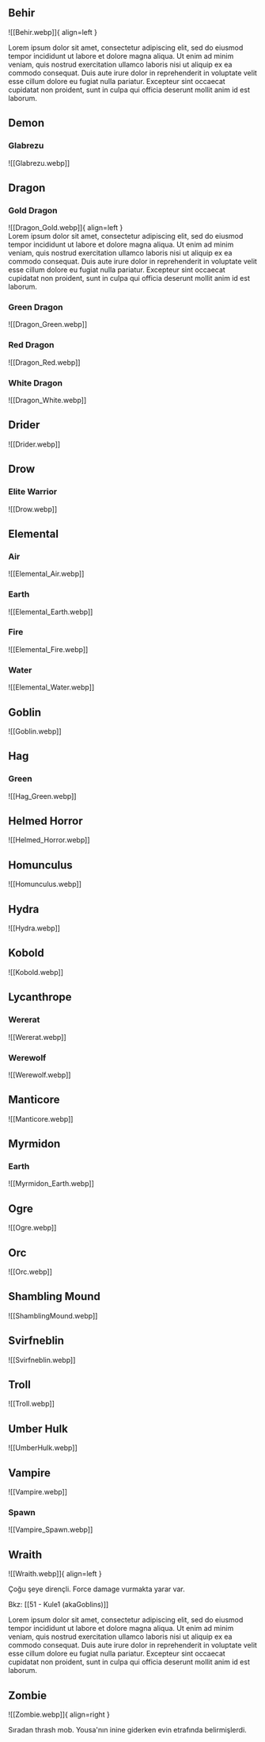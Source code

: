   
  
## Behir  
![[Behir.webp]]{ align=left }  
  
Lorem ipsum dolor sit amet, consectetur adipiscing elit, sed do eiusmod tempor incididunt ut labore et dolore magna aliqua. Ut enim ad minim veniam, quis nostrud exercitation ullamco laboris nisi ut aliquip ex ea commodo consequat. Duis aute irure dolor in reprehenderit in voluptate velit esse cillum dolore eu fugiat nulla pariatur. Excepteur sint occaecat cupidatat non proident, sunt in culpa qui officia deserunt mollit anim id est laborum.  
  
## Demon  
### Glabrezu  
![[Glabrezu.webp]]  
  
## Dragon  
  
### Gold Dragon  
![[Dragon_Gold.webp]]{ align=left }  
Lorem ipsum dolor sit amet, consectetur adipiscing elit, sed do eiusmod tempor incididunt ut labore et dolore magna aliqua. Ut enim ad minim veniam, quis nostrud exercitation ullamco laboris nisi ut aliquip ex ea commodo consequat. Duis aute irure dolor in reprehenderit in voluptate velit esse cillum dolore eu fugiat nulla pariatur. Excepteur sint occaecat cupidatat non proident, sunt in culpa qui officia deserunt mollit anim id est laborum.  
  
### Green Dragon  
![[Dragon_Green.webp]]  
  
### Red Dragon  
![[Dragon_Red.webp]]  
  
### White Dragon  
![[Dragon_White.webp]]  
  
## Drider  
![[Drider.webp]]  
  
## Drow  
### Elite Warrior  
![[Drow.webp]]  
  
## Elemental  
  
### Air  
![[Elemental_Air.webp]]  
  
### Earth  
![[Elemental_Earth.webp]]  
  
### Fire  
![[Elemental_Fire.webp]]  
  
### Water  
![[Elemental_Water.webp]]  
  
  
## Goblin  
![[Goblin.webp]]  
## Hag  
### Green  
![[Hag_Green.webp]]  
  
## Helmed Horror  
![[Helmed_Horror.webp]]  
## Homunculus  
![[Homunculus.webp]]  
  
## Hydra  
![[Hydra.webp]]  
## Kobold  
![[Kobold.webp]]  
## Lycanthrope  
### Wererat  
![[Wererat.webp]]  
### Werewolf  
![[Werewolf.webp]]  
## Manticore  
![[Manticore.webp]]  
## Myrmidon  
### Earth  
![[Myrmidon_Earth.webp]]  
## Ogre  
![[Ogre.webp]]  
## Orc  
![[Orc.webp]]  
## Shambling Mound  
![[ShamblingMound.webp]]  
## Svirfneblin  
![[Svirfneblin.webp]]  
## Troll  
![[Troll.webp]]  
## Umber Hulk  
![[UmberHulk.webp]]  
  
## Vampire  
  
![[Vampire.webp]]  
  
### Spawn  
![[Vampire_Spawn.webp]]  
## Wraith  
![[Wraith.webp]]{ align=left }  
  
Çoğu şeye dirençli. Force damage vurmakta yarar var.  
  
Bkz: [[51 - Kule1 (akaGoblins)]]  
  
Lorem ipsum dolor sit amet, consectetur adipiscing elit, sed do eiusmod tempor incididunt ut labore et dolore magna aliqua. Ut enim ad minim veniam, quis nostrud exercitation ullamco laboris nisi ut aliquip ex ea commodo consequat. Duis aute irure dolor in reprehenderit in voluptate velit esse cillum dolore eu fugiat nulla pariatur. Excepteur sint occaecat cupidatat non proident, sunt in culpa qui officia deserunt mollit anim id est laborum.  
  
## Zombie  
![[Zombie.webp]]{ align=right }  
  
Sıradan thrash mob. Yousa'nın inine giderken evin etrafında belirmişlerdi.  